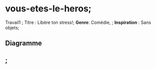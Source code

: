# vous-etes-le-heros;
Travail1 ;
Titre : Libère ton stress!;
**Genre**: Comédie, ;
**Inspiration** : Sans objets;

<h2>Diagramme<h2> ;
